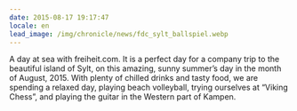 ```yaml
---
date: 2015-08-17 19:17:47
locale: en
lead_image: /img/chronicle/news/fdc_sylt_ballspiel.webp
---
```


A day at sea with freiheit.com. It is a perfect day for a company trip to the beautiful island of Sylt, on this amazing, sunny summer’s day in the month of August, 2015. With plenty of chilled drinks and tasty food, we are spending a relaxed day, playing beach volleyball, trying ourselves at “Viking Chess”, and playing the guitar in the Western part of Kampen.